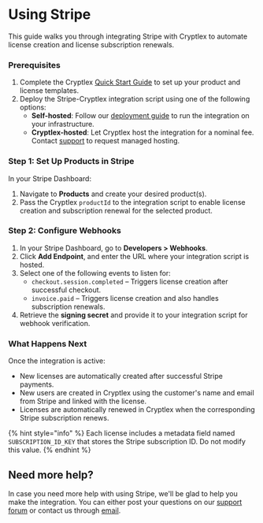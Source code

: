 # Using Stripe

This guide walks you through integrating Stripe with Cryptlex to automate license creation and license subscription renewals.

### Prerequisites

1. Complete the Cryptlex [Quick Start Guide](https://docs.cryptlex.com/#quick-start) to set up your product and license templates.
2. Deploy the Stripe-Cryptlex integration script using one of the following options:
   * **Self-hosted**: Follow our [deployment guide](https://github.com/cryptlex/third-party-integrations/tree/main/stripe) to run the integration on your infrastructure.
   * **Cryptlex-hosted**: Let Cryptlex host the integration for a nominal fee. Contact [support](mailto:support@cryptlex.com) to request managed hosting.

### Step 1: Set Up Products in Stripe

In your Stripe Dashboard:

1. Navigate to **Products** and create your desired product(s).
2. Pass the Cryptlex `productId` to the integration script to enable license creation and subscription renewal for the selected product.

### Step 2: Configure Webhooks

1. In your Stripe Dashboard, go to **Developers > Webhooks**.
2. Click **Add Endpoint**, and enter the URL where your integration script is hosted.
3. Select one of the following events to listen for:
   * `checkout.session.completed` – Triggers license creation after successful checkout.
   * `invoice.paid` – Triggers license creation and also handles subscription renewals.
4. Retrieve the **signing secret** and provide it to your integration script for webhook verification.

### What Happens Next

Once the integration is active:

* New licenses are automatically created after successful Stripe payments.
* New users are created in Cryptlex using the customer's name and email from Stripe and linked with the license.
* Licenses are automatically renewed in Cryptlex when the corresponding Stripe subscription renews.

{% hint style="info" %}
Each license includes a metadata field named `SUBSCRIPTION_ID_KEY` that stores the Stripe subscription ID. Do not modify this value.
{% endhint %}

## Need more help?

In case you need more help with using Stripe, we'll be glad to help you make the integration. You can either post your questions on our [support forum](https://forums.cryptlex.com/) or contact us through [email](mailto:support@cryptlex.com).
